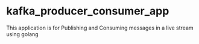 # kafka_producer_consumer_app
This application is for Publishing and Consuming messages in a live stream using golang
